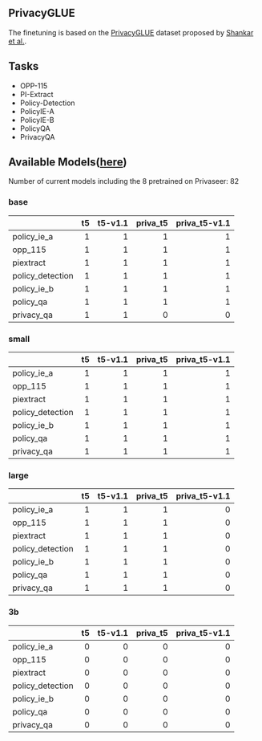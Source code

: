 ## PrivacyGLUE

The finetuning is based on the [PrivacyGLUE](https://github.com/infsys-lab/privacy-glue) dataset proposed by [Shankar et al.](https://www.mdpi.com/2076-3417/13/6/3701).


## Tasks

- OPP-115
- PI-Extract
- Policy-Detection
- PolicyIE-A
- PolicyIE-B
- PolicyQA
- PrivacyQA

## Available Models([here](https://huggingface.co/alzoubi36))


Number of current models including the 8 pretrained on Privaseer: 82

### base


|                   |   t5 |   t5-v1.1 |   priva_t5 |   priva_t5-v1.1 |
|:------------------|-----:|----------:|-----------:|----------------:|
| policy\_ie\_a     |    1 |         1 |          1 |               1 |
| opp\_115          |    1 |         1 |          1 |               1 |
| piextract         |    1 |         1 |          1 |               1 |
| policy\_detection |    1 |         1 |          1 |               1 |
| policy\_ie\_b     |    1 |         1 |          1 |               1 |
| policy\_qa        |    1 |         1 |          1 |               1 |
| privacy\_qa       |    1 |         1 |          0 |               0 |
 

### small


|                   |   t5 |   t5-v1.1 |   priva_t5 |   priva_t5-v1.1 |
|:------------------|-----:|----------:|-----------:|----------------:|
| policy\_ie\_a     |    1 |         1 |          1 |               1 |
| opp\_115          |    1 |         1 |          1 |               1 |
| piextract         |    1 |         1 |          1 |               1 |
| policy\_detection |    1 |         1 |          1 |               1 |
| policy\_ie\_b     |    1 |         1 |          1 |               1 |
| policy\_qa        |    1 |         1 |          1 |               1 |
| privacy\_qa       |    1 |         1 |          1 |               1 |
 

### large


|                   |   t5 |   t5-v1.1 |   priva_t5 |   priva_t5-v1.1 |
|:------------------|-----:|----------:|-----------:|----------------:|
| policy\_ie\_a     |    1 |         1 |          1 |               0 |
| opp\_115          |    1 |         1 |          1 |               0 |
| piextract         |    1 |         1 |          1 |               0 |
| policy\_detection |    1 |         1 |          1 |               0 |
| policy\_ie\_b     |    1 |         1 |          1 |               0 |
| policy\_qa        |    1 |         1 |          1 |               0 |
| privacy\_qa       |    1 |         1 |          1 |               0 |
 

### 3b


|                   |   t5 |   t5-v1.1 |   priva_t5 |   priva_t5-v1.1 |
|:------------------|-----:|----------:|-----------:|----------------:|
| policy\_ie\_a     |    0 |         0 |          0 |               0 |
| opp\_115          |    0 |         0 |          0 |               0 |
| piextract         |    0 |         0 |          0 |               0 |
| policy\_detection |    0 |         0 |          0 |               0 |
| policy\_ie\_b     |    0 |         0 |          0 |               0 |
| policy\_qa        |    0 |         0 |          0 |               0 |
| privacy\_qa       |    0 |         0 |          0 |               0 |
 

